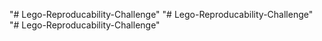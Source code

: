 "# Lego-Reproducability-Challenge" 
"# Lego-Reproducability-Challenge" 
"# Lego-Reproducability-Challenge" 
